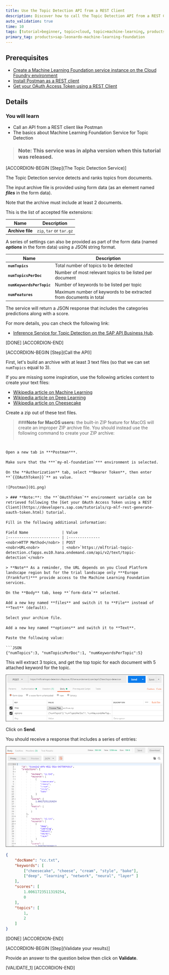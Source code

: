 ```yaml
---
title: Use the Topic Detection API from a REST Client
description: Discover how to call the Topic Detection API from a REST Client like Postman
auto_validation: true
time: 10
tags: [tutorial>beginner, topic>cloud, topic>machine-learning, products>sap-cloud-platform, products>sap-cloud-platform-for-the-cloud-foundry-environment]
primary_tag: products>sap-leonardo-machine-learning-foundation
---
```


## Prerequisites
 - [Create a Machine Learning Foundation service instance on the Cloud Foundry environment](https://developers.sap.com/tutorials/cp-mlf-create-instance.html)
 - [Install Postman as a REST client](https://developers.sap.com/tutorials/api-tools-postman-install.html)
 - [Get your OAuth Access Token using a REST Client](https://developers.sap.com/tutorials/cp-mlf-rest-generate-oauth-token.html)

## Details
### You will learn
  - Call an API from a REST client like Postman
  - The basics about Machine Learning Foundation Service for Topic Detection

> ### **Note:** This service was in alpha version when this tutorial was released.

[ACCORDION-BEGIN [Step](The Topic Detection Service)]

The Topic Detection service detects and ranks topics from documents.

The input archive file is provided using form data (as an element named ***files*** in the form data).

Note that the archive must include at least 2 documents.

This is the list of accepted file extensions:

|Name                  | Description
|----------------------|--------------------
| **Archive file**     | `zip`, `tar` or `tar.gz`

A series of settings can also be provided as part of the form data (named ***options*** in the form data)  using a JSON string format.

| Name                                      | Description
|-------------------------------------------|--------------------------------------------
| <nobr><b>`numTopics`</b></nobr>           | Total number of topics to be detected  
| <nobr><b>`numTopicsPerDoc`</b></nobr>     | Number of most relevant topics to be listed per document  
| <nobr><b>`numKeywordsPerTopic`</b></nobr> | Number of keywords to be listed per topic  
| <nobr><b>`numFeatures`</b></nobr>         | Maximum number of keywords to be extracted from documents in total

The service will return a JSON response that includes the categories predictions along with a score.

For more details, you can check the following link:

 - [Inference Service for Topic Detection on the SAP API Business Hub](https://api.sap.com/api/topic_detection_api/resource).

[DONE]
[ACCORDION-END]

[ACCORDION-BEGIN [Step](Call the API)]

First, let's build an archive with at least 3 text files (so that we can set `numTopics` equal to 3).

If you are missing some inspiration, use the following articles content to create your text files:

 - <a href="https://en.wikipedia.org/wiki/Machine_learning" target="blank">Wikipedia article on Machine Learning</a>
 - <a href="https://en.wikipedia.org/wiki/Deep_learning" target="blank">Wikipedia article on Deep Learning</a>
 - <a href="https://en.wikipedia.org/wiki/Cheesecake" target="blank">Wikipedia article on Cheesecake</a>

Create a zip out of these text files.

> ###**Note for MacOS users:** the built-in ZIP feature for MacOS will create an improper ZIP archive file.
> You should instead use the following command to create your ZIP archive:
> ```
```

Open a new tab in ***Postman***.

Make sure that the ***`my-ml-foundation`*** environment is selected.

On the **Authorization** tab, select **Bearer Token**, then enter **`{{OAuthToken}}`** as value.

![Postman](01.png)

> ### **Note:**: the **`OAuthToken`** environment variable can be retrieved following the [Get your OAuth Access Token using a REST Client](https://developers.sap.com/tutorials/cp-mlf-rest-generate-oauth-token.html) tutorial.

Fill in the following additional information:

Field Name               | Value
:----------------------- | :--------------
<nobr>HTTP Method</nobr> | POST
<nobr>URL<nobr>          | <nobr>`https://mlftrial-topic-detection.cfapps.eu10.hana.ondemand.com/api/v2/text/topic-detection`</nobr>

> **Note** As a reminder, the URL depends on you Cloud Platform landscape region but for the trial landscape only ***Europe (Frankfurt)*** provide access to the Machine Learning Foundation services.

On the **Body** tab, keep **`form-data`** selected.

Add a new key named **files** and switch it to **File** instead of **Text** (default).

Select your archive file.

Add a new key named **options** and switch it to **Text**.

Paste the following value:

```JSON
{"numTopics":3, "numTopicsPerDoc":1, "numKeywordsPerTopic":5}
```

This will extract 3 topics, and get the top topic for each document with 5 attached keyword for the topic.

![Postman](02.png)

Click on **Send**.

You should receive a response that includes a series of entries:

![Postman](03.png)

```json
{
    "docName": "cc.txt",
    "keywords": [
        ["cheesecake", "cheese", "cream", "style", "bake"],
        ["deep", "learning", "network", "neural", "layer" ]
    ],
    "scores": [
        1.0061723511319254,
        0
    ],
    "topics": [
        1,
        2
    ]
}
```

[DONE]
[ACCORDION-END]

[ACCORDION-BEGIN [Step](Validate your results)]

Provide an answer to the question below then click on **Validate**.

[VALIDATE_1]
[ACCORDION-END]
